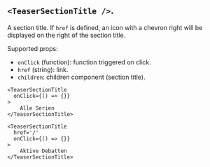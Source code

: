 ## `<TeaserSectionTitle />`.

A section title. If `href` is defined, an icon with a chevron right will be displayed on the right of the section title.

Supported props:
- `onClick` (function): function triggered on click.
- `href` (string): link.
- `children`: children component (section title).

```react|span-3
<TeaserSectionTitle
  onClick={() => {}}
>
    Alle Serien
</TeaserSectionTitle>
```

```react|span-3
<TeaserSectionTitle
  href='/'
  onClick={() => {}}
>
    Aktive Debatten
</TeaserSectionTitle>
```